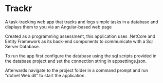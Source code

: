 # Trackr
A task-tracking web app that tracks and logs simple tasks in a database and displays them to you via an Angular-based web page

Created as a programming assessment, this application uses .NetCore and Entity Framework as its back-end components to communicate with a Sql Server Database.

To run the app first configure the database using the sql scripts provided in the database project and set the connection string in appsettings.json.

Afterwards navigate to the project folder in a command prompt and run "dotnet Web.dll" to start the application.
